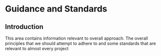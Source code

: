 # Guidance and Standards

## Introduction
This area contains information relevant to overall approach. The overall principles that
we should attempt to adhere to and some standards that are relevant to almost every project
